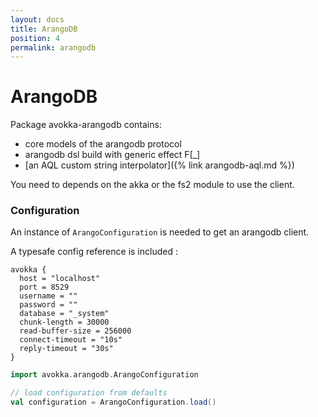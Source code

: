 ```yaml
---
layout: docs
title: ArangoDB
position: 4
permalink: arangodb
---
```


# ArangoDB

Package avokka-arangodb contains:

- core models of the arangodb protocol 
- arangodb dsl build with generic effect F[_]
- [an AQL custom string interpolator]({% link arangodb-aql.md %})

You need to depends on the akka or the fs2 module to use the client.

### Configuration

An instance of `ArangoConfiguration` is needed to get an arangodb client.

A typesafe config reference is included :

```hocon
avokka {
  host = "localhost"
  port = 8529
  username = ""
  password = ""
  database = "_system"
  chunk-length = 30000
  read-buffer-size = 256000
  connect-timeout = "10s"
  reply-timeout = "30s"
}
```

```scala
import avokka.arangodb.ArangoConfiguration

// load configuration from defaults
val configuration = ArangoConfiguration.load()
```
